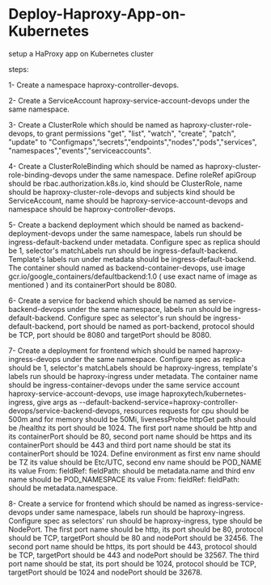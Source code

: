 # Deploy-Haproxy-App-on-Kubernetes
setup a HaProxy app on Kubernetes cluster

steps:

1- Create a namespace haproxy-controller-devops.

2- Create a ServiceAccount haproxy-service-account-devops under the same namespace.

3- Create a ClusterRole which should be named as haproxy-cluster-role-devops, to grant
permissions "get", "list", "watch", "create", "patch", "update" to
"Configmaps",”secrets”,"endpoints","nodes","pods","services",
"namespaces","events","serviceaccounts".

4- Create a ClusterRoleBinding which should be named as
haproxy-cluster-role-binding-devops under the same namespace. Define roleRef apiGroup
should be rbac.authorization.k8s.io, kind should be ClusterRole, name should be
haproxy-cluster-role-devops and subjects kind should be ServiceAccount, name should be
haproxy-service-account-devops and namespace should be haproxy-controller-devops.

5- Create a backend deployment which should be named as backend-deployment-devops
under the same namespace, labels run should be ingress-default-backend under metadata.
Configure spec as replica should be 1, selector's matchLabels run should be
ingress-default-backend. Template's labels run under metadata should be
ingress-default-backend. The container should named as backend-container-devops, use
image gcr.io/google_containers/defaultbackend:1.0 ( use exact name of image as
mentioned ) and its containerPort should be 8080.

6- Create a service for backend which should be named as service-backend-devops under
the same namespace, labels run should be ingress-default-backend. Configure spec as
selector's run should be ingress-default-backend, port should be named as port-backend,
protocol should be TCP, port should be 8080 and targetPort should be 8080.

7- Create a deployment for frontend which should be named haproxy-ingress-devops
under the same namespace. Configure spec as replica should be 1, selector's matchLabels
should be haproxy-ingress, template's labels run should be haproxy-ingress under
metadata. The container name should be ingress-container-devops under the same service
account haproxy-service-account-devops, use image haproxytech/kubernetes-ingress, give
args as --default-backend-service=haproxy-controller-devops/service-backend-devops,
resources requests for cpu should be 500m and for memory should be 50Mi, livenessProbe
httpGet path should be /healthz its port should be 1024. The first port name should be http
and its containerPort should be 80, second port name should be https and its
containerPort should be 443 and third port name should be stat its containerPort should
be 1024. Define environment as first env name should be TZ its value should be Etc/UTC,
second env name should be POD_NAME its value From:
fieldRef:
fieldPath: should be metadata.name 
and third env name should be POD_NAMESPACE its value From:
fieldRef:
fieldPath: should be metadata.namespace.

8- Create a service for frontend which should be named as ingress-service-devops under
same namespace, labels run should be haproxy-ingress. Configure spec as selectors' run
should be haproxy-ingress, type should be NodePort. The first port name should be http,
its port should be 80, protocol should be TCP, targetPort should be 80 and nodePort should
be 32456. The second port name should be https, its port should be 443, protocol should
be TCP, targetPort should be 443 and nodePort should be 32567. The third port name
should be stat, its port should be 1024, protocol should be TCP, targetPort should be 1024
and nodePort should be 32678.
